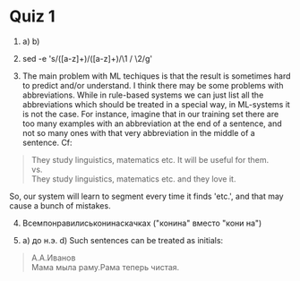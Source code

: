 # Quiz 1

1. a) b)

2. sed -e 's/\([a-z]\+\)\/\([a-z]\+\)/\1 \/ \2/g'

3. The main problem with ML techiques is that the result is sometimes hard to predict and/or understand.
I think there may be some problems with abbreviations. While in rule-based systems we can just list all the abbreviations which should be treated in a special way, in ML-systems it is not the case. For instance, imagine that in our training set there are too many examples with an abbreviation at the end of a sentence, and not so many ones with that very abbreviation in the middle of a sentence. Cf:
> They study linguistics, matematics etc. It will be useful for them.\
vs.\
> They study linguistics, matematics etc. and they love it.

So, our system will learn to segment every time it finds 'etc.', and that may cause a bunch of mistakes.

4. Всемпонравилиськонинаскачках ("конина" вместо "кони на")

5. a) до н.э.
d) Such sentences can be treated as initials:
> А.А.Иванов\
> Мама мыла раму.Рама теперь чистая.

